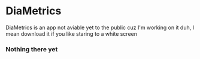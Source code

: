# DiaMetrics
DiaMetrics is an app not aviable yet to the public cuz I'm working on it duh, I mean download it if you like staring to a white screen
### Nothing there yet
